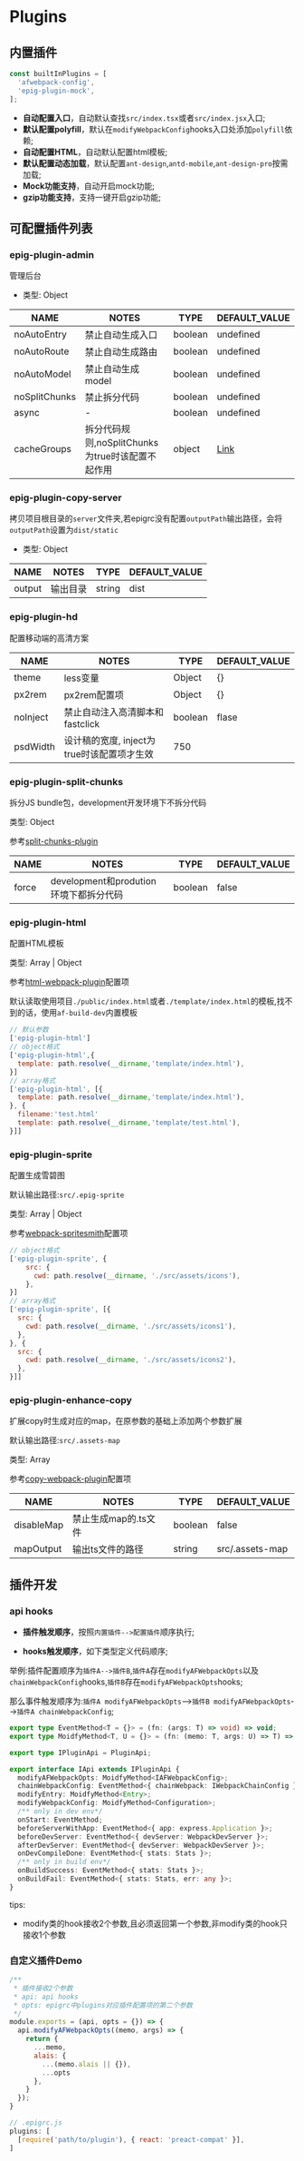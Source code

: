 # Plugins

## 内置插件

```js
const builtInPlugins = [
  'afwebpack-config',
  'epig-plugin-mock',
];
```

- **自动配置入口**，自动默认查找`src/index.tsx`或者`src/index.jsx`入口;
- **默认配置polyfill**，默认在`modifyWebpackConfig`hooks入口处添加`polyfill`依赖;
- **自动配置HTML**，自动默认配置html模板;
- **默认配置动态加载**，默认配置`ant-design`,`antd-mobile`,`ant-design-pro`按需加载;
- **Mock功能支持**，自动开启mock功能;
- **gzip功能支持**，支持一键开启gzip功能;

## 可配置插件列表

### epig-plugin-admin

管理后台

- 类型: Object

| NAME | NOTES | TYPE | DEFAULT_VALUE |
| --- | --- | --- | --- |
| noAutoEntry | 禁止自动生成入口 | boolean | undefined |
| noAutoRoute | 禁止自动生成路由 | boolean | undefined |
| noAutoModel | 禁止自动生成model | boolean | undefined |
| noSplitChunks | 禁止拆分代码 | boolean | undefined |
| async | - | boolean | undefined | 
| cacheGroups | 拆分代码规则,noSplitChunks为true时该配置不起作用 | object | [Link](https://github.com/evel-pig/af-build-dev/blob/master/src/plugins/epig-plugin-admin/index.ts#L35) |

### epig-plugin-copy-server

拷贝项目根目录的`server`文件夹,若epigrc没有配置`outputPath`输出路径，会将`outputPath`设置为`dist/static`

- 类型: Object

| NAME | NOTES | TYPE | DEFAULT_VALUE |
| --- | --- | --- | --- |
| output | 输出目录 | string | dist |

### epig-plugin-hd

配置移动端的高清方案

| NAME | NOTES | TYPE | DEFAULT_VALUE |
| --- | --- | --- | --- |
| theme | less变量 | Object | {} |
| px2rem | px2rem配置项 | Object | {} |
| noInject | 禁止自动注入高清脚本和fastclick | boolean | flase |
| psdWidth | 设计稿的宽度, inject为true时该配置项才生效 | 750 |

### epig-plugin-split-chunks

拆分JS bundle包，development开发环境下不拆分代码

类型: Object

参考[split-chunks-plugin](https://webpack.js.org/plugins/split-chunks-plugin/)

| NAME | NOTES | TYPE | DEFAULT_VALUE |
| --- | --- | --- | --- |
| force | development和prodution环境下都拆分代码 | boolean | false |

### epig-plugin-html

配置HTML模板

类型: Array | Object

参考[html-webpack-plugin](https://github.com/jantimon/html-webpack-plugin#options)配置项

默认读取使用项目`./public/index.html`或者`./template/index.html`的模板,找不到的话，使用`af-build-dev`内置模板

```js
// 默认参数
['epig-plugin-html']
// object格式
['epig-plugin-html',{
  template: path.resolve(__dirname,'template/index.html'),
}]
// array格式
['epig-plugin-html', [{
  template: path.resolve(__dirname,'template/index.html'),
}, {
  filename:'test.html'
  template: path.resolve(__dirname,'template/test.html'),
}]]
```

### epig-plugin-sprite

配置生成雪碧图

默认输出路径:`src/.epig-sprite`

类型: Array | Object

参考[webpack-spritesmith](https://github.com/mixtur/webpack-spritesmith#config)配置项

```js
// object格式
['epig-plugin-sprite', {
    src: {
      cwd: path.resolve(__dirname, './src/assets/icons'),
    },
}]
// array格式
['epig-plugin-sprite', [{
  src: {
    cwd: path.resolve(__dirname, './src/assets/icons1'),
  },
}, {
  src: {
    cwd: path.resolve(__dirname, './src/assets/icons2'),
  },
}]]
```

### epig-plugin-enhance-copy

扩展copy时生成对应的map，在原参数的基础上添加两个参数扩展

默认输出路径:`src/.assets-map`

类型: Array

参考[copy-webpack-plugin](https://github.com/webpack-contrib/copy-webpack-plugin)配置项

| NAME | NOTES | TYPE | DEFAULT_VALUE |
| --- | --- | --- | --- |
| disableMap | 禁止生成map的.ts文件 | boolean | false |
| mapOutput | 输出ts文件的路径 | string | src/.assets-map |

## 插件开发

### api hooks

- **插件触发顺序**，按照`内置插件-->配置插件`顺序执行;

- **hooks触发顺序**，如下类型定义代码顺序;

举例:插件配置顺序为`插件A-->插件B`,`插件A`存在`modifyAFWebpackOpts`以及`chainWebpackConfig`hooks,`插件B`存在`modifyAFWebpackOpts`hooks;

那么事件触发顺序为:`插件A modifyAFWebpackOpts`-->`插件B modifyAFWebpackOpts`-->`插件A chainWebpackConfig`;


```ts
export type EventMethod<T = {}> = (fn: (args: T) => void) => void;
export type MoidfyMethod<T, U = {}> = (fn: (memo: T, args: U) => T) => void;

export type IPluginApi = PluginApi;

export interface IApi extends IPluginApi {
  modifyAFWebpackOpts: MoidfyMethod<IAFWebpackConfig>;
  chainWebpackConfig: EventMethod<{ chainWebpack: IWebpackChainConfig }>;
  modifyEntry: MoidfyMethod<Entry>;
  modifyWebpackConfig: MoidfyMethod<Configuration>;
  /** only in dev env*/
  onStart: EventMethod;
  beforeServerWithApp: EventMethod<{ app: express.Application }>;
  beforeDevServer: EventMethod<{ devServer: WebpackDevServer }>;
  afterDevServer: EventMethod<{ devServer: WebpackDevServer }>;
  onDevCompileDone: EventMethod<{ stats: Stats }>;
  /** only in build env*/
  onBuildSuccess: EventMethod<{ stats: Stats }>;
  onBuildFail: EventMethod<{ stats: Stats, err: any }>;
}
```

tips:
- modify类的hook接收2个参数,且必须返回第一个参数,非modify类的hook只接收1个参数

### 自定义插件Demo

```js
/**
 * 插件接收2个参数
 * api: api hooks
 * opts: epigrc中plugins对应插件配置项的第二个参数
 */
module.exports = (api, opts = {}) => {
  api.modifyAFWebpackOpts((memo, args) => {
    return {
      ...memo,
      alais: {
        ...(memo.alais || {}),
        ...opts
      },
    }
  });
}

// .epigrc.js
plugins: [
  [require('path/to/plugin'), { react: 'preact-compat' }],
]
```
